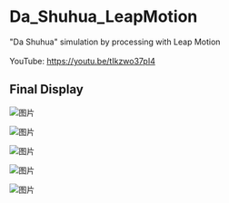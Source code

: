 # Da_Shuhua_LeapMotion
"Da Shuhua" simulation by processing with Leap Motion <br />  
YouTube: https://youtu.be/tIkzwo37pI4

Final Display
--------------------------------------------------
![图片](https://github.com/kasperzhang/Da_Shuhua_LeapMotion/assets/152060338/feb16eb4-65cb-4231-ab7f-7647d26a990d)

![图片](https://github.com/kasperzhang/Da_Shuhua_LeapMotion/assets/152060338/ff1813bf-9d1c-44e5-bf42-423a3b4c753d)

![图片](https://github.com/kasperzhang/Da_Shuhua_LeapMotion/assets/152060338/5a4232a1-607c-4fe6-8042-14188e16043c)

![图片](https://github.com/kasperzhang/Da_Shuhua_LeapMotion/assets/152060338/f9072440-f34c-467e-94fa-d9ec1a96d52e)

![图片](https://github.com/kasperzhang/Da_Shuhua_LeapMotion/assets/152060338/6fff6385-a7fd-4b8a-b5bd-7b7a35f01837)


